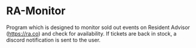 # RA-Monitor
Program which is designed to monitor sold out events on Resident Advisor (https://ra.co) and check for availability. If tickets are back in stock, a discord notification is sent to the user.
